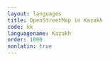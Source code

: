 ```yaml
---
layout: languages
title: OpenStreetMap in Kazakh
code: kk
languagename: Kazakh
order: 1000
nonlatin: true
---
```

